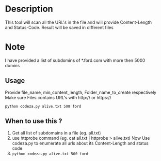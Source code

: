 # Description
This tool will scan all the URL's in the file and will provide Content-Length and Status-Code. Result will be saved in different files

# Note
I have provided a list of subdomins of \*.ford.com with more then 5000 domins

## Usage
Provide file_name, min_content_length, Folder_name_to_create respectively
Make sure Files contains URL's with http:// or https://

```
python codeza.py alive.txt 500 ford
```
## When to use this ?
1. Get all list of subdomains in a file (eg. all.txt)
2. use httprobe command (eg. cat all.txt | httprobe > alive.txt)
   Now Use codeza.py to enumerate all urls about its Content-Length and status code 
3. ```python codeza.py alive.txt 500 ford```
